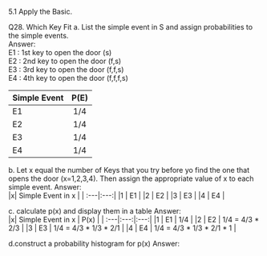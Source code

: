 5.1 Apply the Basic.

Q28. Which Key Fit 
a. List the simple event in S and assign probabilities to the simple events.  
Answer:  
E1 : 1st key to open the door (s)  
E2 : 2nd key to open the door (f,s)  
E3 : 3rd key to open the door (f,f,s)  
E4 : 4th key to open the door (f,f,f,s)  

|Simple Event| P(E) |
| :---|:---:|
|E1 |   1/4   |
|E2 |   1/4   |
|E3 |   1/4   |
|E4 |   1/4   |

b. Let x equal the number of Keys that you try before yo find the one that opens the door (x=1,2,3,4). Then assign the appropriate value of x to each simple event.
Answer:  
|x| Simple Event in x | 
| :---|:---:|
|1 |   E1  | 
|2 |   E2  | 
|3 |   E3  | 
|4 |   E4   |  

  
c. calculate p(x) and display them in a table 
Answer:  
|x| Simple Event in x | P(x) |
| :---|:---:|:---:|
|1 |  E1  |  1/4  |
|2 |  E2  |  1/4 = 4/3 * 2/3  |
|3 |  E3  |  1/4 = 4/3 * 1/3 * 2/1 |
|4 |  E4  |  1/4 = 4/3 * 1/3 * 2/1 * 1 |

d.construct a probability histogram for p(x)
Answer:  
